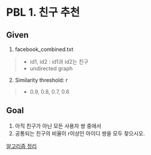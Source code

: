 # PBL 1. 친구 추천

## Given
1. facebook_combined.txt 
> * id1, id2 : id1과 id2는 친구  
> * undirected graph  
2. Similarity threshold: r
> * 0.9, 0.8, 0.7, 0.6  
  
## Goal 
1. 아직 친구가 아닌 모든 사용자 쌍 중에서  
2. 공통되는 친구의 비율이 r이상인 아이디 쌍을 모두 찾으시오.  

[알고리즘 정리](https://mksmk.notion.site/20041d177b3e44f0ba04bab60a68259a)